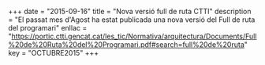 +++
date        = "2015-09-16"
title       = "Nova versió full de ruta CTTI"
description = "El passat mes d'Agost ha estat publicada una nova versió del Full de ruta del programari"
enllac	    = "https://portic.ctti.gencat.cat/les_tic/Normativa/arquitectura/Documents/Full%20de%20Ruta%20del%20Programari.pdf#search=full%20de%20ruta"
key 		= "OCTUBRE2015"
+++
